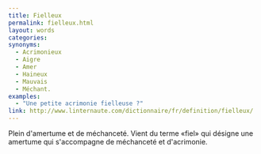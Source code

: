 ```yaml
---
title: Fielleux
permalink: fielleux.html
layout: words
categories:
synonyms:
  - Acrimonieux
  - Aigre
  - Amer
  - Haineux
  - Mauvais
  - Méchant.
examples:
  - "Une petite acrimonie fielleuse ?"
link: http://www.linternaute.com/dictionnaire/fr/definition/fielleux/
---
```


Plein d'amertume et de méchanceté.
Vient du terme «fiel» qui désigne une amertume qui s'accompagne de méchanceté et d'acrimonie.

